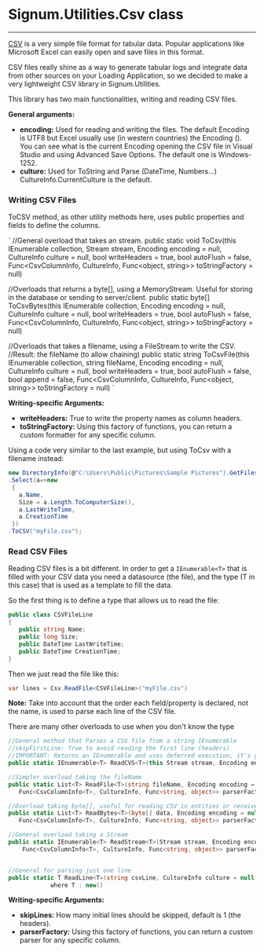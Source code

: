 ﻿# Signum.Utilities.Csv class
--------------------

[CSV](http://en.wikipedia.org/wiki/Comma-separated_values#Specification) is a very simple file format for tabular data. Popular applications like Microsoft Excel can easily
open and save files in this format.

CSV files really shine as a way to generate tabular logs and integrate
data from other sources on your Loading Application, so
we decided to make a very lightweight CSV library in Signum.Utilities.


This library has two main functionalities, writing and reading CSV
files.

**General arguments:** 
-   **encoding:** Used for reading and writing the files. The default
    Encoding is UTF8 but Excel usually use (in western countries) the
    Encoding (). You can see what is the current Encoding opening the
    CSV file in Visual Studio and using Advanced Save Options. The default one is Windows-1252. 
-   **culture:** Used for ToString and Parse (DateTime, Numbers...)
    CultureInfo.CurrentCulture is the default.

### Writing CSV Files

ToCSV method, as other utility methods here, uses public properties and
fields to define the columns.

`
//General overload that takes an stream.
public static void ToCsv<T>(this IEnumerable<T> collection, Stream stream, Encoding encoding = null, CultureInfo culture = null, bool writeHeaders = true, bool autoFlush = false,
   Func<CsvColumnInfo<T>, CultureInfo, Func<object, string>> toStringFactory = null)

//Overloads that returns a byte[], using a  MemoryStream. Useful for storing in the database or sending to server/client. 
public static byte[] ToCsvBytes<T>(this IEnumerable<T> collection, Encoding encoding = null, CultureInfo culture = null, bool writeHeaders = true, bool autoFlush = false,
   Func<CsvColumnInfo<T>, CultureInfo, Func<object, string>> toStringFactory = null)

//Overloads that takes a filename, using a FileStream to write the CSV. 
//Result: the fileName (to allow chaining)
public static string ToCsvFile<T>(this IEnumerable<T> collection, string fileName, Encoding encoding = null, CultureInfo culture = null, bool writeHeaders = true, bool autoFlush = false, bool append = false,
   Func<CsvColumnInfo<T>, CultureInfo, Func<object, string>> toStringFactory = null)
`

**Writing-specific Arguments:**
-   **writeHeaders:** True to write the property names as column headers.
-   **toStringFactory:** Using this factory of functions, you can return a custom formatter for any specific column. 

Using a code very similar to the last example, but using ToCsv with a
filename instead:

```c#
new DirectoryInfo(@"C:\Users\Public\Pictures\Sample Pictures").GetFiles()
.Select(a=>new 
 {
   a.Name,  
   Size = a.Length.ToComputerSize(), 
   a.LastWriteTime, 
   a.CreationTime 
 })
.ToCSV("myFile.csv"); 
```

### Read CSV Files

Reading CSV files is a bit different. In order to get a `IEnumerable<T>`
that is filled with your CSV data you need a datasource (the file), and
the type (T in this case) that is used as a template to fill the data.

So the first thing is to define a type that allows us to read the file:

```c#
public class CSVFileLine
{
   public string Name; 
   public long Size; 
   public DateTime LastWriteTime; 
   public DateTime CreationTime; 
}
```

Then we just read the file like this:

```c#
var lines = Csv.ReadFile<CSVFileLine>("myFile.csv")
```

**Note:** Take into account that the order each
field/property is declared, not the name, is used to parse each line of
the CSV file.

There are many other overloads to use when you don't know the type

```c#
//General method that Parses a CSV file from a string IEnumerable
//skipFirstLine: True to avoid reading the first line (headers)
//IMPORTANT: Returns an IEnumerable and uses deferred execution, it's your responsability to keep the Stream open.
public static IEnumerable<T> ReadCVS<T>(this Stream stream, Encoding encoding, CultureInfo culture, bool skipFirst) where T : new()

//Simpler overload taking the fileName
public static List<T> ReadFile<T>(string fileName, Encoding encoding = null, CultureInfo culture = null, int skipLines = 1, bool trim = false, 
   Func<CsvColumnInfo<T>, CultureInfo, Func<string, object>> parserFactory = null) where T : new()

//Overload taking byte[], useful for reading CSV in entities or received from Client/Server 
public static List<T> ReadBytes<T>(byte[] data, Encoding encoding = null, CultureInfo culture = null, int skipLines = 1, bool trim = true,
   Func<CsvColumnInfo<T>, CultureInfo, Func<string, object>> parserFactory = null) where T : new()

//General overload taking a Stream
public static IEnumerable<T> ReadStream<T>(Stream stream, Encoding encoding = null, CultureInfo culture = null, int skipLines = 1, bool trim = true, 
    Func<CsvColumnInfo<T>, CultureInfo, Func<string, object>> parserFactory = null)


//General for parsing just one line
public static T ReadLine<T>(string csvLine, CultureInfo culture = null, bool trim = true, Func<CsvColumnInfo<T>, CultureInfo, Func<string, object>> parserFactory = null)
            where T : new()
```

**Writing-specific Arguments:**
-   **skipLines:** How many initial lines should be skipped, default is 1 (the headers).
-   **parserFactory:** Using this factory of functions, you can return a custom parser for any specific column. 
